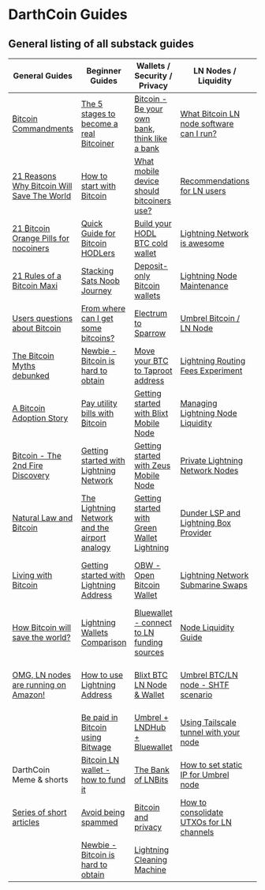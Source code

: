# DarthCoin Guides
## General listing of all substack guides

| General Guides                                                                                                  | Beginner Guides                                                                                                         | Wallets / Security / Privacy                                                                                          | LN Nodes / Liquidity                                                                                            | Merchants                                                                                                            |
| --------------------------------------------------------------------------------------------------------------- | ----------------------------------------------------------------------------------------------------------------------- | --------------------------------------------------------------------------------------------------------------------- | --------------------------------------------------------------------------------------------------------------- | -------------------------------------------------------------------------------------------------------------------- |
| [₿itcoin Commandments](https://darthcoin.substack.com/p/bitcoin-commandments)                                   | [The 5 stages to become a real Bitcoiner](https://darthcoin.substack.com/p/5-stages-became-bitcoiner)                   | [₿itcoin - Be your own bank, think like a bank](https://darthcoin.substack.com/p/bitcoin-be-your-own-bank-think-like) | [What Bitcoin LN node software can I run?](https://darthcoin.substack.com/p/what-bitcoin-ln-node-software-can)  | [Private banks over The Lightning Network](https://darthcoin.substack.com/p/bitcoin-private-banks-over-lightning)    |
| [21 Reasons Why Bitcoin Will Save The World](https://darthcoin.substack.com/p/21-reasons-why-bitcoin-will-save) | [How to start with Bitcoin](https://darthcoin.substack.com/p/how-to-start-with-bitcoin)                                 | [What mobile device should bitcoiners use?](https://darthcoin.substack.com/p/bitcoiners-mobile-device)                | [Recommendations for LN users](https://darthcoin.substack.com/p/recommendations-for-ln-users)                   | [Operating with LN as a merchant](https://darthcoin.substack.com/p/operating-with-ln-as-a-merchant)                  |
| [21 ₿itcoin Orange Pills for nocoiners](https://darthcoin.substack.com/p/21-bitcoin-orange-pills-for-nocoiners) | [Quick Guide for Bitcoin HODLers](https://darthcoin.substack.com/p/bitcoin-hodler)                                      | [Build your HODL BTC cold wallet](https://darthcoin.substack.com/p/build-your-hodl-btc-cold-wallet)                   | [Lightning Network is awesome](https://darthcoin.substack.com/p/lightning-network-is-awesome)                   | [Getting started with LNbits](https://darthcoin.substack.com/p/getting-started-lnbits)                               |
| [21 Rules of a Bitcoin Maxi](https://darthcoin.substack.com/p/21-rules-of-a-bitcoin-maxi)                       | [Stacking Sats Noob Journey](https://darthcoin.substack.com/p/stacking-sats-noob-journey)                               | [Deposit-only Bitcoin wallets](https://darthcoin.substack.com/p/deposit-only-bitcoin-wallets)                         | [Lightning Node Maintenance](https://darthcoin.substack.com/p/lightning-node-maintenance)                       | [LNBits for small merchants](https://darthcoin.substack.com/p/lnbits-for-small-merchants)                            |
| [Users questions about Bitcoin](https://darthcoin.substack.com/p/users-questions-about-bitcoin)                 | [From where can I get some bitcoins?](https://darthcoin.substack.com/p/from-where-can-i-get-some-bitcoins)              | [Electrum to Sparrow](https://darthcoin.substack.com/p/electrum-to-sparrow)                                           | [Umbrel Bitcoin / LN Node](https://darthcoin.substack.com/p/umbrel-bitcoin-ln-node)                             | [Build your own LNbits app server](https://darthcoin.substack.com/p/build-your-own-lnbits-app-server)                |
| [The Bitcoin Myths debunked](https://darthcoin.substack.com/p/bitcoin-myths-debunked)                           | [Newbie - Bitcoin is hard to obtain](https://darthcoin.substack.com/p/newbie-bitcoin-is-hard-to-obtain)                 | [Move your BTC to Taproot address](https://darthcoin.substack.com/p/move-your-btc-to-taproot-address)                 | [Lightning Routing Fees Experiment](https://darthcoin.substack.com/p/lightning-routing-fees-experiment)         | [Umbrel node + LNBits](https://darthcoin.substack.com/p/umbrel-node-lnbits)                                          |
| [A Bitcoin Adoption Story](https://darthcoin.substack.com/p/a-bitcoin-adoption-story)                           | [Pay utility bills with ₿itcoin](https://darthcoin.substack.com/p/pay-bills-with-bitcoin)                               | [Getting started with Blixt Mobile Node](https://darthcoin.substack.com/p/getting-started-with-blixt-mobile)          | [Managing Lightning Node Liquidity](https://darthcoin.substack.com/p/managing-lightning-node-liquidity)         | [How to use LNbits Streamer Copilot](https://darthcoin.substack.com/p/lnbits-streamer-copilot)                       |
| [₿itcoin - The 2nd Fire Discovery](https://darthcoin.substack.com/p/bitcoin-the-2nd-fire-discovery)             | [Getting started with Lightning Network](https://darthcoin.substack.com/p/getting-started-ln)                           | [Getting started with Zeus Mobile Node](https://darthcoin.substack.com/p/getting-started-zeus-mobile)                 | [Private Lightning Network Nodes](https://darthcoin.substack.com/p/private-lightning-nodes)                     | [Start your NOSTR-Market with LNbits](https://darthcoin.substack.com/p/lnbits-nostr-market)                          |
| [Natural Law and ₿itcoin](https://darthcoin.substack.com/p/natural-law-and-bitcoin)                             | [The Lightning Network and the airport analogy](https://darthcoin.substack.com/p/the-lightning-network-and-the-airport) | [Getting started with Green Wallet Lightning](https://darthcoin.substack.com/p/green-wallet-getting-started)          | [Dunder LSP and Lightning Box Provider](https://darthcoin.substack.com/p/dunder-lsp-and-lightning-box-provider) | ["Orange Pill" with Bitcoin TPoS ATM](https://darthcoin.substack.com/p/orange-pill-bitcoin-tpos-atm)                 |
| [Living with Bitcoin](https://darthcoin.substack.com/p/living-with-bitcoin)                                     | [Getting started with Lightning Address](https://darthcoin.substack.com/p/getting-started-lightning-address)            | [OBW - Open Bitcoin Wallet](https://darthcoin.substack.com/p/obw-open-bitcoin-wallet)                                 | [Lightning Network Submarine Swaps](https://darthcoin.substack.com/p/lightning-network-submarine-swaps)         | [LNbits SaaS – For schools projects and events](https://darthcoin.substack.com/p/lnbits-saas-a-solution-for-schools) |
| [How Bitcoin will save the world?](https://darthcoin.substack.com/p/how-bitcoin-will-save-the-world)            | [Lightning Wallets Comparison](https://darthcoin.substack.com/p/lightning-wallets-comparison)                           | [Bluewallet - connect to LN funding sources](https://darthcoin.substack.com/p/bluewallet-connect-to-ln-funding)       | [Node Liquidity Guide](https://darthcoin.substack.com/p/node-liquidity-guide)                                   | [Bitcoin for Merchants](https://darthcoin.substack.com/p/bitcoin-for-merchants)                                      |
| [OMG, LN nodes are running on Amazon!](https://darthcoin.substack.com/p/omg-ln-nodes-are-running-on-amazon)     | [How to use Lightning Address](https://darthcoin.substack.com/p/how-to-use-lightning-address)                           | [Blixt BTC LN Node & Wallet](https://darthcoin.substack.com/p/blixt-btc-ln-node-and-wallet)                           | [Umbrel BTC/LN node - SHTF scenario](https://darthcoin.substack.com/p/umbrel-btcln-node-shtf-scenario)          | [First steps to accept Bitcoin as small merchant](https://darthcoin.substack.com/p/first-steps-to-accept-bitcoin-as) |
|                                                                                                                 | [Be paid in Bitcoin using Bitwage](https://darthcoin.substack.com/p/be-paid-in-bitcoin-using-bitwage)                   | [Umbrel + LNDHub + Bluewallet](https://darthcoin.substack.com/p/umbrel-lndhub-bluewallet)                             | [Using Tailscale tunnel with your node](https://darthcoin.substack.com/p/tailscale-to-your-node)                | [₿itcoin Lightning IRL examples](https://darthcoin.substack.com/p/bitcoin-lightning-irl-examples)                    |
| DarthCoin Meme & shorts                                                                                         | [Bitcoin LN wallet - how to fund it](https://darthcoin.substack.com/p/bitcoin-ln-wallet-how-to-fund-it)                 | [The Bank of LNBits](https://darthcoin.substack.com/p/the-bank-of-lnbits)                                             | [How to set static IP for Umbrel node](https://darthcoin.substack.com/p/how-to-set-static-ip-for-umbrel-node)   |                                                                                                                      |
| [Series of short articles](https://darthcoin.substack.com/s/darthcoin-memes/archive?sort=new)                   | [Avoid being spammed](https://darthcoin.substack.com/p/avoid-being-spammed)                                             | [Bitcoin and privacy](https://darthcoin.substack.com/p/bitcoin-and-privacy)                                           | [How to consolidate UTXOs for LN channels](https://darthcoin.substack.com/p/how-to-consolidate-utxos-to-open)   |                                                                                                                      |
|                                                                                                                 | [Newbie - Bitcoin is hard to obtain](https://darthcoin.substack.com/p/newbie-bitcoin-is-hard-to-obtain)                 | [Lightning Cleaning Machine](https://darthcoin.substack.com/p/lightning-cleaning-machine)                             |                                                                                                                 |                                                                                                                      |
